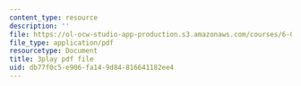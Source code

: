 ```yaml
---
content_type: resource
description: ''
file: https://ol-ocw-studio-app-production.s3.amazonaws.com/courses/6-004-computation-structures-spring-2017/db77f0c5e906fa149d84816641182ee4_BZX8qSrMNyo.pdf
file_type: application/pdf
resourcetype: Document
title: 3play pdf file
uid: db77f0c5-e906-fa14-9d84-816641182ee4
---
```


